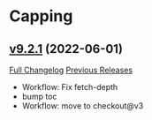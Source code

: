 # Capping

## [v9.2.1](https://github.com/BigWigsMods/Capping/tree/v9.2.1) (2022-06-01)
[Full Changelog](https://github.com/BigWigsMods/Capping/compare/v9.2.0...v9.2.1) [Previous Releases](https://github.com/BigWigsMods/Capping/releases)

- Workflow: Fix fetch-depth  
- bump toc  
- Workflow: move to checkout@v3  
